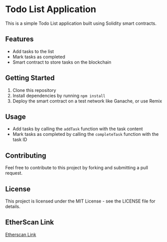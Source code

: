 # Todo List Application

This is a simple Todo List application built using Solidity smart contracts.

## Features
- Add tasks to the list
- Mark tasks as completed
- Smart contract to store tasks on the blockchain

## Getting Started
1. Clone this repository
2. Install dependencies by running `npm install`
3. Deploy the smart contract on a test network like Ganache, or use Remix

## Usage
- Add tasks by calling the `addTask` function with the task content
- Mark tasks as completed by calling the `completeTask` function with the task ID

## Contributing
Feel free to contribute to this project by forking and submitting a pull request.

## License
This project is licensed under the MIT License - see the LICENSE file for details.

## EtherScan Link
[Etherscan Link](https://sepolia.etherscan.io/tx/0x5977385c69b408a3e4879e402a7c96c097cfa54538075ca2ca5f26ad98f7fe87)